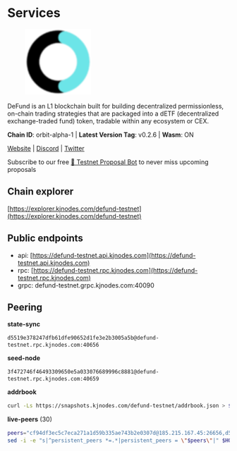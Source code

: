 # Services

<figure><img src="https://raw.githubusercontent.com/kj89/cosmos-images/main/logos/defund.png" width="150" alt=""><figcaption></figcaption></figure>

DeFund is an L1 blockchain built for building decentralized permissionless,  on-chain trading strategies that are packaged into a dETF (decentralized  exchange-traded fund) token, tradable within any ecosystem or CEX.

**Chain ID**: orbit-alpha-1 | **Latest Version Tag**: v0.2.6 | **Wasm**: ON

[Website](https://www.defund.app) | [Discord](https://discord.gg/FV26pRPZ3P) | [Twitter](https://twitter.com/defund_finance)



Subscribe to our free [🤖 Testnet Proposal Bot](https://t.me/kjnodes_testnet_proposal_bot) to never miss upcoming proposals


## Chain explorer
[https://explorer.kjnodes.com/defund-testnet](https://explorer.kjnodes.com/defund-testnet)

## Public endpoints

* api: [https://defund-testnet.api.kjnodes.com](https://defund-testnet.api.kjnodes.com)
* rpc: [https://defund-testnet.rpc.kjnodes.com](https://defund-testnet.rpc.kjnodes.com)
* grpc: defund-testnet.grpc.kjnodes.com:40090

## Peering

**state-sync**

```text
d5519e378247dfb61dfe90652d1fe3e2b3005a5b@defund-testnet.rpc.kjnodes.com:40656
```

**seed-node**

```text
3f472746f46493309650e5a033076689996c8881@defund-testnet.rpc.kjnodes.com:40659
```

**addrbook**
```bash
curl -Ls https://snapshots.kjnodes.com/defund-testnet/addrbook.json > $HOME/.defund/config/addrbook.json
```

**live-peers** (30)
```bash
peers="cf94df3ec5c7eca271a1d59b335ae743b2e0307d@185.215.167.45:26656,d5519e378247dfb61dfe90652d1fe3e2b3005a5b@65.109.68.190:40656,e73a8c70a1e55c4ee14874c659a9084773ea56ed@95.217.104.49:36656,9f2087a5e238188451f515a8fc761c201167e2c7@65.21.245.170:26456,51c8bb36bfd184bdd5a8ee67431a0298218de946@162.19.237.229:26656,f31bb89bdb7c2d7867872f9fbbdda3d3d6a9a609@5.78.44.148:26456,6406dc6dff130a009ad79bb04eb29b731414811f@141.95.145.41:27656,e3c348467a8c88c0f65e2ca8a71875d2a384b8b4@185.16.39.19:60656,dd82f0b844645b2047fa1b5a54f7fe575e80a134@188.34.167.232:26656,c66d4d22039ad8afc8cc3cc873c69e2ddc37e70f@185.155.97.74:26656,94d95a32eff4f527fdf222550973a6ca8fa3eda6@217.79.187.110:40656,2b76e96658f5e5a5130bc96d63f016073579b72d@51.91.215.40:45656,49fd58f2953cbd87681bb2bb50ffaf176d5dcb50@65.21.57.72:26656,03f305b8efa44ed1520e73656029aeb144312505@94.231.131.216:26656,0eb9422efedd714d3db57d1ddfaad75f80a60518@5.161.99.35:26656,81985df787cb44c892b94395c18655238accce29@65.21.184.173:26656,55ab73ef10e4b6e6c98564df29565829cf12673a@65.108.159.127:26656,5afcb5884900d343384c9fb717d3104ab28ee200@162.55.175.251:26656,1fe1a13d22301e4a9d8f20d292caf2b178eb7c6c@93.183.211.209:26656,6999cca6c55576a48d4f227b87dc904fbdb085aa@65.21.134.202:26576,2f2aa0c7f3bb18836a51cc8dc4c6a26e17acd4c3@65.108.11.234:21656,ef08b9e04d26c13447ef1bc965f0e1f8943d4070@95.171.21.44:26656,1a4f0f016ffc8f6814835dc20f5bb7050b2eac90@38.242.239.25:26656,06c0fe8a5df43f71e88eaa3c07891338026ade9b@193.34.217.164:26656,4f1d96f5b8adb5bcdd59e61cb6e387ff12422a41@65.109.63.110:13656,4164f53d2b618419944312945cca1851d69738f5@185.177.116.41:26656,b8f0bee92d7b87ec4b9abf15888fefb6d2e07092@142.44.143.93:24656,4598cef0683d229c628702180959721eba8c598b@142.132.253.112:18656,875c807628a014aff8b4cdcbd812f183a0338d42@91.107.204.206:26656,6b94a3f12d8e694c3a735078e0cfa2b27940012a@95.214.55.62:26656"
sed -i -e "s|^persistent_peers *=.*|persistent_peers = \"$peers\"|" $HOME/.defund/config/config.toml
```
